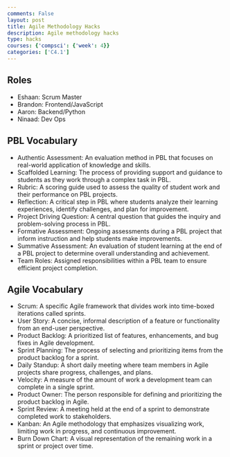 ```yaml
---
comments: False
layout: post
title: Agile Methodology Hacks
description: Agile methodology hacks
type: hacks
courses: {'compsci': {'week': 4}}
categories: ['C4.1']
---
```


## Roles
- Eshaan: Scrum Master
- Brandon: Frontend/JavaScript
- Aaron: Backend/Python
- Ninaad: Dev Ops
## PBL Vocabulary
- Authentic Assessment: An evaluation method in PBL that focuses on real-world application of knowledge and skills.
- Scaffolded Learning: The process of providing support and guidance to students as they work through a complex task in PBL.
- Rubric: A scoring guide used to assess the quality of student work and their performance on PBL projects.
- Reflection: A critical step in PBL where students analyze their learning experiences, identify challenges, and plan for improvement.
- Project Driving Question: A central question that guides the inquiry and problem-solving process in PBL.
- Formative Assessment: Ongoing assessments during a PBL project that inform instruction and help students make improvements.
- Summative Assessment: An evaluation of student learning at the end of a PBL project to determine overall understanding and achievement.
- Team Roles: Assigned responsibilities within a PBL team to ensure efficient project completion.
## Agile Vocabulary
- Scrum: A specific Agile framework that divides work into time-boxed iterations called sprints.
- User Story: A concise, informal description of a feature or functionality from an end-user perspective.
- Product Backlog: A prioritized list of features, enhancements, and bug fixes in Agile development.
- Sprint Planning: The process of selecting and prioritizing items from the product backlog for a sprint.
-  Daily Standup: A short daily meeting where team members in Agile projects share progress, challenges, and plans.
- Velocity: A measure of the amount of work a development team can complete in a single sprint.
- Product Owner: The person responsible for defining and prioritizing the product backlog in Agile.
- Sprint Review: A meeting held at the end of a sprint to demonstrate completed work to stakeholders.
- Kanban: An Agile methodology that emphasizes visualizing work, limiting work in progress, and continuous improvement.
- Burn Down Chart: A visual representation of the remaining work in a sprint or project over time.